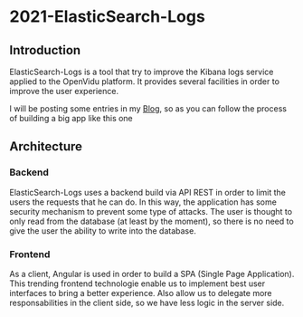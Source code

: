 # 2021-ElasticSearch-Logs
## Introduction
ElasticSearch-Logs is a tool that try to improve the Kibana logs service applied to the OpenVidu platform. It provides several facilities in order to improve the user experience.

I will be posting some entries in my [Blog](https://medium.com/@cris.dgrnu), so as you can follow the process of building a big app like this one 

## Architecture
### Backend
ElasticSearch-Logs uses a backend build via API REST in order to limit the users the requests that he can do. In this way, the application has some security mechanism to prevent some type of attacks. The user is thought to only read from the database (at least by the moment), so there is no need to give the user the ability to write into the database.

### Frontend
As a client, Angular is used in order to build a SPA (Single Page Application). This trending frontend technologie enable us to implement best user interfaces to bring a better experience. Also allow us to delegate more responsabilities in the client side, so we have less logic in the server side. 

